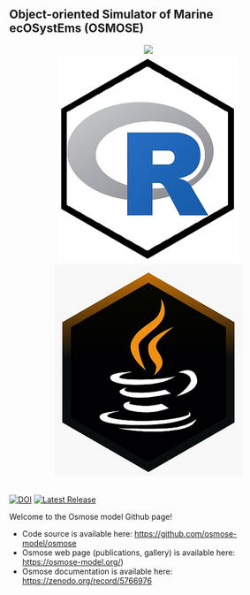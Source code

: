 ## Object-oriented Simulator of Marine ecOSystEms (OSMOSE)

<div align="center">
  <img src="https://documentation.osmose-model.org/_images/logo-osmose.svg">
</div>

<div align="center">
  <img src="pictures/r-picture.png">
  <img src="pictures/java-picture.png">
</div>

</br>

[![DOI](https://zenodo.org/badge/48296200.svg)](https://zenodo.org/badge/latestdoi/48296200)
[![Latest Release](https://img.shields.io/github/release/osmose-model/osmose.svg)](https://github.com/osmose-model/osmose/releases)

Welcome to the Osmose model Github page!

- Code source is available here: https://github.com/osmose-model/osmose
- Osmose web page (publications, gallery) is available here: https://osmose-model.org/)
- Osmose documentation is available here: https://zenodo.org/record/5766976
